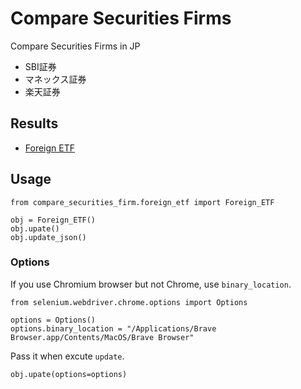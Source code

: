# Compare Securities Firms
Compare Securities Firms in JP
- SBI証券
- マネックス証券
- 楽天証券

## Results
- [Foreign ETF](https://y-muen.github.io/compare-securities-firm/doc/foreign-etf.html)

## Usage
```
from compare_securities_firm.foreign_etf import Foreign_ETF

obj = Foreign_ETF()
obj.upate()
obj.update_json()
```

### Options
If you use Chromium browser but not Chrome, use `binary_location`.
```
from selenium.webdriver.chrome.options import Options

options = Options()
options.binary_location = "/Applications/Brave Browser.app/Contents/MacOS/Brave Browser"
```
Pass it when excute `update`.
```
obj.upate(options=options)
```
